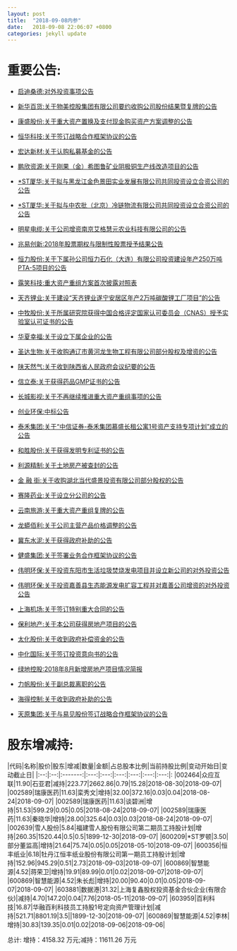 ```yaml
---
layout: post
title:  "2018-09-08内参"
date:   2018-09-08 22:06:07 +0800
categories: jekyll update
---
```

# 重要公告: 
 
* [启迪桑德:对外投资事项公告](http://www.cninfo.com.cn/finalpage/2018-09-08/1205426098.PDF)

* [新华百货:关于物美控股集团有限公司要约收购公司股份结果暨复牌的公告](http://www.cninfo.com.cn/finalpage/2018-09-08/1205426080.PDF)

* [康盛股份:关于重大资产置换及支付现金购买资产方案调整的公告](http://www.cninfo.com.cn/finalpage/2018-09-08/1205426020.PDF)

* [恒华科技:关于签订战略合作框架协议的公告](http://www.cninfo.com.cn/finalpage/2018-09-08/1205426016.PDF)

* [宏达新材:关于认购私募基金的公告](http://www.cninfo.com.cn/finalpage/2018-09-08/1205425984.PDF)

* [鹏欣资源:关于刚果（金）希图鲁矿业阴极铜生产线改造项目的公告](http://www.cninfo.com.cn/finalpage/2018-09-08/1205425856.PDF)

* [*ST厦华:关于拟与黑龙江金色景田实业发展有限公司共同投资设立合资公司的公告](http://www.cninfo.com.cn/finalpage/2018-09-08/1205425785.PDF)

* [*ST厦华:关于拟与中农批（北京）冷链物流有限公司共同投资设立合资公司的公告](http://www.cninfo.com.cn/finalpage/2018-09-08/1205425784.PDF)

* [明星电缆:关于公司增资南京艾格慧元农业科技有限公司的公告](http://www.cninfo.com.cn/finalpage/2018-09-08/1205425772.PDF)

* [兆易创新:2018年股票期权与限制性股票授予结果公告](http://www.cninfo.com.cn/finalpage/2018-09-08/1205425757.PDF)

* [恒力股份:关于下属孙公司恒力石化（大连）有限公司投资建设年产250万吨PTA-5项目的公告](http://www.cninfo.com.cn/finalpage/2018-09-08/1205425722.PDF)

* [露笑科技:重大资产重组方案首次披露对照表](http://www.cninfo.com.cn/finalpage/2018-09-08/1205425629.PDF)

* [天齐锂业:关于建设“天齐锂业遂宁安居区年产2万吨碳酸锂工厂项目”的公告](http://www.cninfo.com.cn/finalpage/2018-09-08/1205425601.PDF)

* [中牧股份:关于所属研究院获得中国合格评定国家认可委员会（CNAS）授予实验室认可证书的公告](http://www.cninfo.com.cn/finalpage/2018-09-08/1205425553.PDF)

* [华夏幸福:关于设立下属企业的公告](http://www.cninfo.com.cn/finalpage/2018-09-08/1205425549.PDF)

* [圣达生物:关于收购通辽市黄河龙生物工程有限公司部分股权及增资的公告](http://www.cninfo.com.cn/finalpage/2018-09-08/1205425520.PDF)

* [陕天然气:关于收到陕西省人民政府会议纪要的公告](http://www.cninfo.com.cn/finalpage/2018-09-08/1205425498.PDF)

* [信立泰:关于获得药品GMP证书的公告](http://www.cninfo.com.cn/finalpage/2018-09-08/1205425472.PDF)

* [长城影视:关于不再继续推进重大资产重组事项的公告](http://www.cninfo.com.cn/finalpage/2018-09-08/1205425467.PDF)

* [创业环保:中标公告](http://www.cninfo.com.cn/finalpage/2018-09-08/1205425447.PDF)

* [泰禾集团:关于“中信证券-泰禾集团慕盛长租公寓1号资产支持专项计划”成立的公告](http://www.cninfo.com.cn/finalpage/2018-09-08/1205425425.PDF)

* [和胜股份:关于获得发明专利证书的公告](http://www.cninfo.com.cn/finalpage/2018-09-08/1205425412.PDF)

* [利源精制:关于土地房产被查封的公告](http://www.cninfo.com.cn/finalpage/2018-09-08/1205425410.PDF)

* [金 融 街:关于收购湖北当代盛景投资有限公司部分股权的公告](http://www.cninfo.com.cn/finalpage/2018-09-08/1205425272.PDF)

* [赛隆药业:关于设立分公司的公告](http://www.cninfo.com.cn/finalpage/2018-09-08/1205425250.PDF)

* [云南旅游:关于重大资产重组复牌的公告](http://www.cninfo.com.cn/finalpage/2018-09-08/1205425221.PDF)

* [龙蟒佰利:关于公司主营产品价格调整的公告](http://www.cninfo.com.cn/finalpage/2018-09-08/1205425130.PDF)

* [冀东水泥:关于获得政府补助的公告](http://www.cninfo.com.cn/finalpage/2018-09-08/1205424974.PDF)

* [健盛集团:关于签署业务合作框架协议的公告](http://www.cninfo.com.cn/finalpage/2018-09-08/1205424921.PDF)

* [伟明环保:关于投资东阳市生活垃圾焚烧发电项目并设立新公司的对外投资公告](http://www.cninfo.com.cn/finalpage/2018-09-08/1205424919.PDF)

* [伟明环保:关于投资嘉善县生态能源发电扩容工程并对嘉善公司增资的对外投资公告](http://www.cninfo.com.cn/finalpage/2018-09-08/1205424918.PDF)

* [上海机场:关于签订特别重大合同的公告](http://www.cninfo.com.cn/finalpage/2018-09-08/1205424885.PDF)

* [保利地产:关于本公司获得房地产项目的公告](http://www.cninfo.com.cn/finalpage/2018-09-08/1205424884.PDF)

* [太化股份:关于收到政府补偿资金的公告](http://www.cninfo.com.cn/finalpage/2018-09-08/1205424863.PDF)

* [中化国际:关于签订投资意向书的公告](http://www.cninfo.com.cn/finalpage/2018-09-08/1205424841.PDF)

* [绿地控股:2018年8月新增房地产项目情况简报](http://www.cninfo.com.cn/finalpage/2018-09-08/1205424830.PDF)

* [力帆股份:关于副总裁离职的公告](http://www.cninfo.com.cn/finalpage/2018-09-08/1205424802.PDF)

* [海得控制:关于收到政府补助的公告](http://www.cninfo.com.cn/finalpage/2018-09-08/1205424657.PDF)

* [天原集团:关于与易见股份签订战略合作框架协议的公告](http://www.cninfo.com.cn/finalpage/2018-09-08/1205424646.PDF)

# 股东增减持: 
 
|代码|名称|股价|股东|增减|数量|金额|占总股本比例|当前持股比例|变动开始日|变动截止日|
|:--:|:--:|:-------:|:---:|:---:|:---:|:---:|:---:|:---:|:
|002464|众应互联|11.90|石亚君|减持|223.77|2662.86|0.79|15.28|2018-08-30|2018-09-07|
|002589|瑞康医药|11.63|栾秀文|增持|32.00|372.16|0.03|0.04|2018-08-24|2018-09-07|
|002589|瑞康医药|11.63|谈碧洲|增持|51.53|599.29|0.05|0.05|2018-08-24|2018-09-07|
|002589|瑞康医药|11.63|秦晓华|增持|28.00|325.64|0.03|0.03|2018-08-24|2018-09-07|
|002639|雪人股份|5.84|福建雪人股份有限公司第二期员工持股计划|增持|260.35|1520.44|0.5|0.5|1899-12-30|2018-09-07|
|600209|*ST罗顿|3.50|部分董监高|增持|21.64|75.74|0.05|0.05|2018-05-10|2018-09-07|
|600356|恒丰纸业|6.18|牡丹江恒丰纸业股份有限公司第一期员工持股计划|增持|152.96|945.29|0.51|2.73|2018-09-03|2018-09-07|
|600869|智慧能源|4.52|蒋荣卫|增持|19.91|89.99|0.01|0.02|2018-09-07|2018-09-07|
|600869|智慧能源|4.52|朱长彪|增持|20.00|90.40|0.01|0.05|2018-09-07|2018-09-07|
|603881|数据港|31.32|上海复鑫股权投资基金合伙企业(有限合伙)|减持|4.70|147.20|0.04|7.76|2018-05-11|2018-09-07|
|603959|百利科技|16.87|华融百利科技员工持股1号定向资产管理计划|减持|521.71|8801.19|3.5||1899-12-30|2018-09-07|
|600869|智慧能源|4.52|李林|增持|30.83|139.35|0.01|0.02|2018-09-06|2018-09-06|

 总计:
增持：4158.32 万元;减持：11611.26 万元